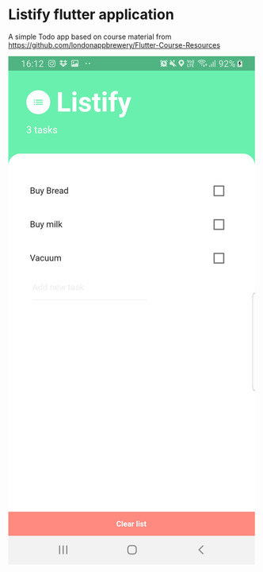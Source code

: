 # Listify flutter application

A simple Todo app based on course material from 
https://github.com/londonappbrewery/Flutter-Course-Resources



![screenshot1](https://github.com/technodromeltd/Listify_flutter/blob/master/listify-screenshot1.jpg)
